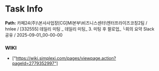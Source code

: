# Task Info

**Path:** 카페24(주)\본사사업장\[CG]MI본부\비즈니스센터\엔터프라이즈코칭2팀 / hnlee / [332555] 데일리 미팅 _ 데일리 미팅_ 3. 미팅 후 팔로업_ └회의 요약 Slack 공유 / 2025-09-01_00-00-00

### WIKI
- ["https://wiki.simplexi.com/pages/viewpage.action?pageId=2779352997"]

